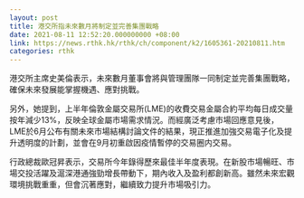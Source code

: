 ```yaml
---
layout: post
title: 港交所指未來數月將制定並完善集團戰略
date: 2021-08-11 12:52:20.000000000 +08:00
link: https://news.rthk.hk/rthk/ch/component/k2/1605361-20210811.htm
categories: rthk
---
```


港交所主席史美倫表示，未來數月董事會將與管理團隊一同制定並完善集團戰略，確保未來發展能掌握機遇、應對挑戰。

另外，她提到，上半年倫敦金屬交易所(LME)的收費交易金屬合約平均每日成交量按年減少13%，反映全球金屬市場需求情況。而經廣泛考慮市場回應意見後，LME於6月公布有關未來市場結構討論文件的結果，現正推進加強交易電子化及提升透明度的計劃，並會在9月初重啟因疫情暫停的交易圈内交易。

行政總裁歐冠昇表示，交易所今年錄得歷來最佳半年度表現。在新股市場暢旺、市場交投活躍及滬深港通強勁增長帶動下，期內收入及盈利都創新高。雖然未來宏觀環境挑戰重重，但會沉著應對，繼續致力提升市場吸引力。
